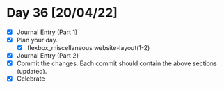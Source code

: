 # Day 36 [20/04/22]

- [x] Journal Entry (Part 1)
- [x] Plan your day.
  - [x] flexbox_miscellaneous website-layout(1-2)
- [x] Journal Entry (Part 2)
- [x] Commit the changes. Each commit should contain the above sections (updated).
- [x] Celebrate
<!-- [x] to tick -->
